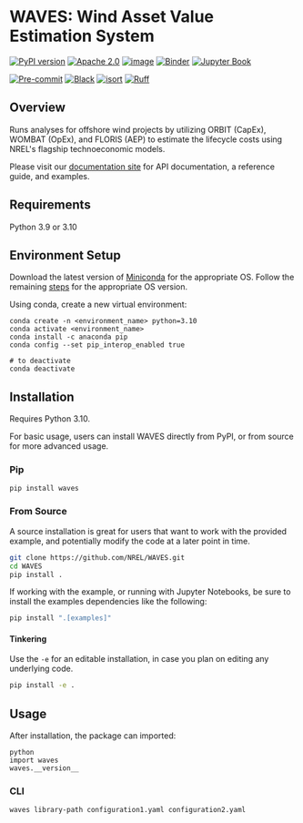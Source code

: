 # WAVES: Wind Asset Value Estimation System

[![PyPI version](https://badge.fury.io/py/waves.svg)](https://badge.fury.io/py/waves)
[![Apache 2.0](https://img.shields.io/badge/License-Apache%202.0-blue.svg)](https://opensource.org/licenses/Apache-2.0)
[![image](https://img.shields.io/pypi/pyversions/waves.svg)](https://pypi.python.org/pypi/waves)
[![Binder](https://mybinder.org/badge_logo.svg)](https://mybinder.org/v2/gh/NREL/WAVES/main?filepath=examples)
[![Jupyter Book](https://jupyterbook.org/badge.svg)](https://nrel.github.io/WAVES)

[![Pre-commit](https://img.shields.io/badge/pre--commit-enabled-brightgreen?logo=pre-commit&logoColor=white)](https://github.com/pre-commit/pre-commit)
[![Black](https://img.shields.io/badge/code%20style-black-000000.svg)](https://github.com/psf/black)
[![isort](https://img.shields.io/badge/%20imports-isort-%231674b1?style=flat&labelColor=ef8336)](https://pycqa.github.io/isort/)
[![Ruff](https://img.shields.io/endpoint?url=https://raw.githubusercontent.com/astral-sh/ruff/main/assets/badge/v2.json)](https://github.com/astral-sh/ruff)

## Overview

Runs analyses for offshore wind projects by utilizing ORBIT (CapEx), WOMBAT (OpEx), and FLORIS (AEP)
to estimate the lifecycle costs using NREL's flagship technoeconomic models.

Please visit our [documentation site](https://nrel.github.io/WAVES/) for API documentation, a
reference guide, and examples.

## Requirements

Python 3.9 or 3.10

## Environment Setup

Download the latest version of [Miniconda](https://docs.conda.io/en/latest/miniconda.html)
for the appropriate OS. Follow the remaining [steps](https://conda.io/projects/conda/en/latest/user-guide/install/index.html#regular-installation)
for the appropriate OS version.

Using conda, create a new virtual environment:

```console
conda create -n <environment_name> python=3.10
conda activate <environment_name>
conda install -c anaconda pip
conda config --set pip_interop_enabled true

# to deactivate
conda deactivate
```

## Installation

Requires Python 3.10.

For basic usage, users can install WAVES directly from PyPI, or from source for more advanced usage.

### Pip

`pip install waves`

### From Source

A source installation is great for users that want to work with the provided example, and
potentially modify the code at a later point in time.

```bash
git clone https://github.com/NREL/WAVES.git
cd WAVES
pip install .
```

If working with the example, or running with Jupyter Notebooks, be sure to install the examples
dependencies like the following:

```bash
pip install ".[examples]"
```

#### Tinkering

Use the `-e` for an editable installation, in case you plan on editing any underlying code.

```bash
pip install -e .
```

## Usage

After installation, the package can imported:

```console
python
import waves
waves.__version__
```

### CLI

```console
waves library-path configuration1.yaml configuration2.yaml
```
